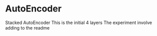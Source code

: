 # AutoEncoder
Stacked AutoEncoder
This is the initial 4 layers
The experiment involve adding to the readme

